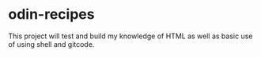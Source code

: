 # odin-recipes

This project will test and build my knowledge of HTML as well as basic use of using shell and gitcode. 